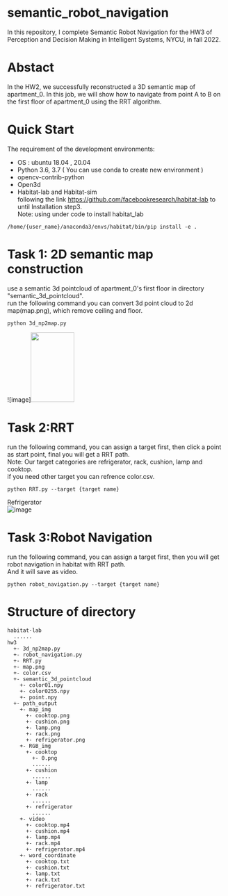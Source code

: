 # semantic_robot_navigation
In this repository, I complete Semantic Robot Navigation for the HW3 of Perception and Decision Making in Intelligent Systems, NYCU, in fall 2022.

# Abstact
In the HW2, we successfully reconstructed a 3D semantic map of apartment_0.
In this job, we will show how to navigate from point A to B on the first floor of apartment_0 using the RRT algorithm.

# Quick Start
The requirement of the development environments:
- OS : ubuntu 18.04 , 20.04
- Python 3.6, 3.7 ( You can use conda to create new environment )
- opencv-contrib-python
- Open3d
- Habitat-lab and Habitat-sim<br>
following the link https://github.com/facebookresearch/habitat-lab
to until Installation step3.<br>
Note: using under code to install habitat_lab
```
/home/{user_name}/anaconda3/envs/habitat/bin/pip install -e .
```

# Task 1: 2D semantic map construction
use a semantic 3d pointcloud of apartment_0's first floor in directory "semantic_3d_pointcloud".</br>
run the following command you can convert 3d point cloud to 2d map(map.png), which remove ceiling and floor.</br>
```
python 3d_np2map.py
```
![image]<img src="https://github.com/lon0862/semantic_robot_navigation/blob/main/map.png" width="100" height="160"/>

# Task 2:RRT
run the following command, you can assign a target first, then click a point as start point, final you will get a RRT path.</br>
Note: Our target categories are refrigerator, rack, cushion, lamp and cooktop.</br>
if you need other target you can refrence color.csv.</br>
```
python RRT.py --target {target name}
```
Refrigerator</br>
![image](https://github.com/lon0862/semantic_robot_navigation/blob/main/path_output/map_img/refrigerator.png)

# Task 3:Robot Navigation
run the following command, you can assign a target first, then you will get robot navigation in habitat with RRT path.</br>
And it will save as video.</br>
```
python robot_navigation.py --target {target name}
```

# Structure of directory
```
habitat-lab
  ......
hw3
  +- 3d_np2map.py
  +- robot_navigation.py
  +- RRT.py
  +- map.png
  +- color.csv
  +- semantic_3d_pointcloud
    +- color01.npy
    +- color0255.npy
    +- point.npy
  +- path_output
    +- map_img
      +- cooktop.png
      +- cushion.png
      +- lamp.png
      +- rack.png
      +- refrigerator.png
    +- RGB_img
      +- cooktop
        +- 0.png
        ......
      +- cushion
        ......
      +- lamp
        ......
      +- rack
        ......
      +- refrigerator
        ......
    +- video
      +- cooktop.mp4
      +- cushion.mp4
      +- lamp.mp4
      +- rack.mp4
      +- refrigerator.mp4
    +- word_coordinate
      +- cooktop.txt
      +- cushion.txt
      +- lamp.txt
      +- rack.txt
      +- refrigerator.txt
